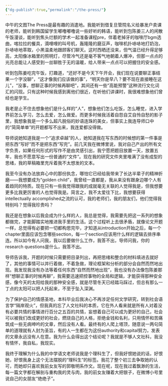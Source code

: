 ```yaml
---
{"dg-publish":true,"permalink":"/the-press/"}
---
```



中午的文图The Press是最有趣的消遣地。我能听到借复旦管院名义给暴发户卖课的老师，能听到韩国留学生嘟噜嘟噜说一些好听的韩语，能听到包陈姜三人的闲散午饭漫谈，能听到焦头烂额的学术一起准备课程pre，伴着老掉牙的咖啡厅bgm选曲，喀拉拉的餐具，滴哩哩的叫号机，轰隆隆的磨豆声，咖啡机扑哧哧地打奶泡，扑哧哧地萃取，小黑温柔地跟顾客们聊天。这时西晒还没来，但气温已经升得足够高，太阳像冰箱里的照明灯，尽管冷气还是毫不客气地朝着人爆冲，但那一点点的光亮总能让人感受到一丝聊胜于无的温暖，给人带来一点点可以把握住的安全感。

听到包陈姜吃完午饭，打趣道，“还好不是今天下午开会，我们现在说要聊正事结果一个字没聊”，“这才像我们应该做的事”，“明天你是早八？要不现在直接睡在这儿”，“没事，想聊正事的时候再聊吧”，其间还有一些“高能预警”这种流行文化词汇的闪现。只有这种时候我感到离他们很近，在听他们讲课时，我很难想象他们曾经也是学生。

我老是止不住去想象他们是什么样的“人”，想象他们怎么吃饭，怎么睡觉，进入学界前怎么学习，怎么去爱，怎么做爱。而更多时候我活着自怨自艾自怜自愁的影子里，我想象我是一个多么超凡脱俗的妙语连珠的美女，但事实上我连导师口中的“简简单单”的开题都写不出来，我连爱都没得做。

导师说她知道我是一个“追求卓越”的人，她知道我在写东西的时候想的第一件事是把东西“写好”而不是把东西“写完”。前几天我在微博里说，我对自己产出的所有文字负责，如果任何形式的写作不是由灵感引出，我宁愿把题目放置一天，放置五年，我也不愿意写出一份普通的“文件”。现在我的研究文件夹里堆满了没有成型的思绪，我的草稿箱里充斥着我不太想发的文本。

我至今没有办法放弃心中的那份执念，哪怕它已经给我带来了长达半辈子的精神折磨——我想要成为“golden child”，我曾经一直都是，我从来没有跟身边哪个人有着趋同的特质。现在只有一些我觉得跟我的成就毫无关联的人觉得我是，但我想要更多比我更厉害的人也觉得我是。简言之，我不太爱往下比，我想要获得intellectually accomplished之流的认可，我的老师们，我的朋友们，他们觉得我特别吗？觉得我珍贵吗？

我还是在想象以后我会成为什么样的人，我总是觉得，我需要先把这一系列的想象都做完，才能脚踏实地推进我手里的生活。这个过程听上去很矛盾，就像论文开题一样，总觉得有必要把一切都构思完毕，才知道从introduction开始之后，每一个chapter里面应该包含哪些section，每一个section应该用什么样的逻辑去排序串连。所以如今有人问我，我以后要做什么工作，我答不出，导师问我，你的research questions是什么，我答不出。

导师告诉我，开题的时候只需要把目录列出，再把思绪和整合的材料填进去就好了，其他的事情可以并行着做，不着急做，理论框架和分析的部分会自然而然地出现。我发现我没有办法等着任何东西“自然而然地出现”，我也没有办法像包陈姜那样“想聊正事的时候再聊”，我需要迅速把控事物的全局和逻辑，才能获得那种安全感，像今天的太阳给我的那种安全感，就是尽管冬天已经踏马踩过，但总有那么一丁点的太阳可以把人托起来，不至于坠入深渊。

为了保护自己的情感圣地，本科毕业后我决心不再涉足任何文学研究，转到社会语言学“隔岸观火”，但我真的忘了人文社科的本质，它在外人看来就是所有人对着没有必要共情的事情进行百分之五百的共情，妄想着自己可以成为更好的自己，社会可以被我们改成更好的社会，燃烧自己的人格，拒绝金钱和名利，只用情怀和苦痛筑成一些无病呻吟的文章，然后没有人看。最终有的人爬上塔顶，随意说一两句简单的道理就有人封为圣旨，有的人一生都在为这份authority和capital努力，发表的文章永远没有人在意。我为什么会得出这个结论呢？我就是不够人文社科，我没有情怀，我自私，我现实。

我终于理解为什么我的中学语文老师说我是个理科生了，但我好恨她说的话，好恨她，好恨我身上这个无法摆脱的“理科生”的标签。我花了整个初三去争取她的认可，而她却只喜欢我前女友写的郭敬明系作文。现在呢，现在我过着飘渺的生活，每一篇文字都在解剖与重构我的灵与肉，我的前女友赚着大把银子，在微博小号里说自己的女朋友“绝绝子”。